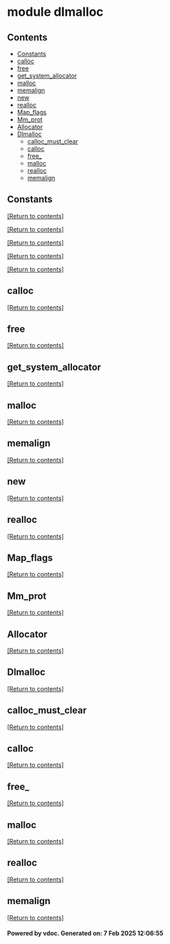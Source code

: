 # module dlmalloc


## Contents
- [Constants](#Constants)
- [calloc](#calloc)
- [free](#free)
- [get_system_allocator](#get_system_allocator)
- [malloc](#malloc)
- [memalign](#memalign)
- [new](#new)
- [realloc](#realloc)
- [Map_flags](#Map_flags)
- [Mm_prot](#Mm_prot)
- [Allocator](#Allocator)
- [Dlmalloc](#Dlmalloc)
  - [calloc_must_clear](#calloc_must_clear)
  - [calloc](#calloc)
  - [free_](#free_)
  - [malloc](#malloc)
  - [realloc](#realloc)
  - [memalign](#memalign)

## Constants
[[Return to contents]](#Contents)

[[Return to contents]](#Contents)

[[Return to contents]](#Contents)

[[Return to contents]](#Contents)

[[Return to contents]](#Contents)

## calloc
[[Return to contents]](#Contents)

## free
[[Return to contents]](#Contents)

## get_system_allocator
[[Return to contents]](#Contents)

## malloc
[[Return to contents]](#Contents)

## memalign
[[Return to contents]](#Contents)

## new
[[Return to contents]](#Contents)

## realloc
[[Return to contents]](#Contents)

## Map_flags
[[Return to contents]](#Contents)

## Mm_prot
[[Return to contents]](#Contents)

## Allocator
[[Return to contents]](#Contents)

## Dlmalloc
[[Return to contents]](#Contents)

## calloc_must_clear
[[Return to contents]](#Contents)

## calloc
[[Return to contents]](#Contents)

## free_
[[Return to contents]](#Contents)

## malloc
[[Return to contents]](#Contents)

## realloc
[[Return to contents]](#Contents)

## memalign
[[Return to contents]](#Contents)

#### Powered by vdoc. Generated on: 7 Feb 2025 12:06:55
